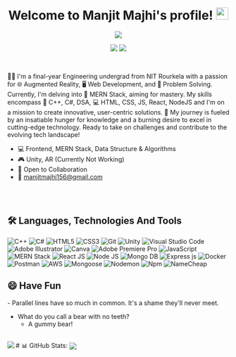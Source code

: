<h1 align="center">
  Welcome to Manjit Majhi's profile!
  <img src="https://media.giphy.com/media/hvRJCLFzcasrR4ia7z/giphy.gif" width="28">
</h1>




<p align="center">
<img src="https://readme-typing-svg.herokuapp.com?font=Fira+Code&size=35&duration=4000&pause=1000&color=AA2AF7&center=true&width=530&height=60&lines=I'm+Manjit+Majhi;An+Enthusiastic+Learner;A+Student+Developer;A+Problem+Solver">
</p>



<p align="center">
  <a href="https://www.linkedin.com/in/manjit-majhi/"><img src="https://img.shields.io/badge/LinkedIn-0077B5?style=for-the-badge&logo=linkedin&logoColor=white"></a>
  <a href="https://leetcode.com/mjkoder/"><img src="https://img.shields.io/badge/-LeetCode-FFA116?style=for-the-badge&logo=LeetCode&logoColor=black"></a>
<!--   <a href="https://twitter.com/see_d_rat"><img src="https://img.shields.io/badge/Twitter-1DA1F2?style=for-the-badge&logo=twitter&logoColor=white"></a> -->
</p>
<br>

👨‍🎓 I'm a final-year Engineering undergrad from NIT Rourkela with a passion for 🌐 Augmented Reality, 🖥️ Web Development, and 🧩 Problem Solving. Currently, I'm delving into 🔗 MERN Stack, aiming for mastery. My skills encompass 🧪 C++, C#, DSA, 💻 HTML, CSS, JS, React, NodeJS and I'm on a mission to create innovative, user-centric solutions. 🚀 My journey is fueled by an insatiable hunger for knowledge and a burning desire to excel in cutting-edge technology. Ready to take on challenges and contribute to the evolving tech landscape!
<br>


- 💻 Frontend, MERN Stack, Data Structure & Algorithms
- 🎮 Unity, AR (Currently Not Working)
- 👥 Open to Collaboration
- 📧 manjitmajhi156@gmail.com

<br><br>

## 🛠 Languages, Technologies And Tools
![C++](https://img.shields.io/badge/c++-%2300599C.svg?style=for-the-badge&logo=c%2B%2B&logoColor=white)
![C#](https://img.shields.io/badge/C%23-%23239120.svg?style=for-the-badge&logo=c-sharp&logoColor=white)
![HTML5](https://img.shields.io/badge/html5-%23E34F26.svg?style=for-the-badge&logo=html5&logoColor=white)
![CSS3](https://img.shields.io/badge/css3-%231572B6.svg?style=for-the-badge&logo=css3&logoColor=white)
![Git](https://img.shields.io/badge/git-%23F05033.svg?style=for-the-badge&logo=git&logoColor=white)
![Unity](https://img.shields.io/badge/Unity-%23000000.svg?style=for-the-badge&logo=unity&logoColor=white)
![Visual Studio Code](https://img.shields.io/badge/Visual%20Studio%20Code-0078d7.svg?style=for-the-badge&logo=visual-studio-code&logoColor=white)
![Adobe Illustrator](https://img.shields.io/badge/adobeillustrator-%23FF9A00.svg?style=for-the-badge&logo=adobeillustrator&logoColor=white)
![Canva](https://img.shields.io/badge/Canva-%2300C4CC.svg?style=for-the-badge&logo=canva&logoColor=white)
![Adobe Premiere Pro](https://img.shields.io/badge/Adobe%20Premiere%20Pro-%237A248E.svg?style=for-the-badge&logo=adobe-premiere-pro&logoColor=white)
![JavaScript](https://img.shields.io/badge/javascript%20-F7DF1E.svg?style=for-the-badge&logo=javascript&logoColor=white)
![MERN Stack](https://img.shields.io/badge/MERN%20Stack%20-06D001.svg?style=for-the-badge&logo=mern-stack&logoColor=white)
![React JS](https://img.shields.io/badge/React.js%20-61DAFB.svg?style=for-the-badge&logo=react&logoColor=white)
![Node JS](https://img.shields.io/badge/Node.js%20-5FA04E.svg?style=for-the-badge&logo=nodedotjs&logoColor=white)
![Mongo DB](https://img.shields.io/badge/Mongo%20DB%20-47A248.svg?style=for-the-badge&logo=mongodb&logoColor=white)
![Express js](https://img.shields.io/badge/Express.js%20-000000.svg?style=for-the-badge&logo=express&logoColor=white)
![Docker](https://img.shields.io/badge/docker%20-2496ED.svg?style=for-the-badge&logo=docker&logoColor=white)
![Postman](https://img.shields.io/badge/postman%20-FF6C37.svg?style=for-the-badge&logo=postman&logoColor=white)
![AWS](https://img.shields.io/badge/aws%20-232F3E.svg?style=for-the-badge&logo=amazonwebservices&logoColor=white)
![Mongoose](https://img.shields.io/badge/mongoose%20-880000.svg?style=for-the-badge&logo=mongoose&logoColor=white)
![Nodemon](https://img.shields.io/badge/nodemon%20-76D04B.svg?style=for-the-badge&logo=nodemon&logoColor=white)
![Npm](https://img.shields.io/badge/npm%20-CB3837.svg?style=for-the-badge&logo=npm&logoColor=white) 
![NameCheap](https://img.shields.io/badge/namecheap%20-DE3723.svg?style=for-the-badge&logo=namecheap&logoColor=white) 
<br>
<h2>😄 Have Fun </h2>
- Parallel lines have so much in common. It's a shame they'll never meet.

- What do you call a bear with no teeth?
  - A gummy bear!
<br>
# 📊 GitHub Stats:
<img align = "left" src="https://github-readme-streak-stats.herokuapp.com/?user=mjkoder&theme=dark&hide_border=false">
<img align = "center" src="https://github-readme-stats.vercel.app/api/top-langs/?username=mjkoder&theme=dark&hide_border=false&include_all_commits=false&count_private=false&layout=compact">

